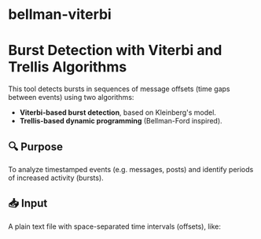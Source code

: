 # bellman-viterbi
# Burst Detection with Viterbi and Trellis Algorithms

This tool detects bursts in sequences of message offsets (time gaps between events) using two algorithms:
- **Viterbi-based burst detection**, based on Kleinberg's model.
- **Trellis-based dynamic programming** (Bellman-Ford inspired).

## 🔍 Purpose

To analyze timestamped events (e.g. messages, posts) and identify periods of increased activity (bursts).

## 📥 Input

A plain text file with space-separated time intervals (offsets), like:
